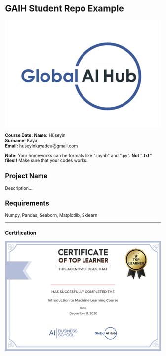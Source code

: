 # GAIH Student Repo Example
![](img/logo.png)

**Course Date:**
**Name:** Hüseyin  
**Surname:** Kaya  
**Email:** huseyinkayadeu@gmail.com  

**Note:** Your homeworks can be formats like ".ipynb" and ".py". **Not ".txt" files!!** Make sure that your codes works.  

## Project Name
Description...

## Requirements
Numpy, Pandas, Seaborn, Matplotlib, Sklearn

---

### Certification
![](img/certificate_ex.png)

